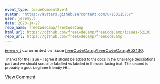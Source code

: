 ```yaml
---
event_type: IssueCommentEvent
avatar: "https://avatars.githubusercontent.com/u/25011573?"
user: jeremylt
date: 2023-10-27
repo_name: freeCodeCamp/freeCodeCamp
html_url: https://github.com/freeCodeCamp/freeCodeCamp/issues/52136
repo_url: https://github.com/freeCodeCamp/freeCodeCamp
---
```


<a href='https://github.com/jeremylt' target='_blank'>jeremylt</a> commented on issue <a href='https://github.com/freeCodeCamp/freeCodeCamp/issues/52136' target='_blank'>freeCodeCamp/freeCodeCamp#52136</a>.

<small>Thanks for the issue - I agree it should be added to the docs in the Challenge descriptions part and we should scrub for labelled vs labeled in the user facing text. The second is probably a good beginner friendly PR....</small>

<a href='https://github.com/freeCodeCamp/freeCodeCamp/issues/52136' target='_blank'>View Comment</a>